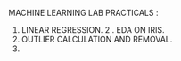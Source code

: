 MACHINE LEARNING LAB PRACTICALS :

1. LINEAR REGRESSION.
2 . EDA ON IRIS.
3. OUTLIER CALCULATION AND REMOVAL.
4.    
